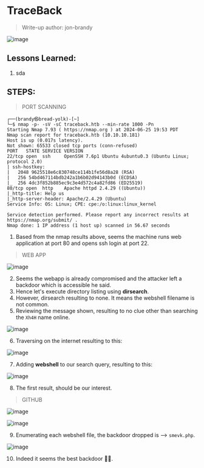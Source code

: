 # TraceBack
> Write-up author: jon-brandy


![image](https://github.com/jon-brandy/hackthebox/assets/70703371/a5389983-7994-42b7-87d6-c39c262b8597)


## Lessons Learned:
1. sda

## STEPS:
> PORT SCANNING

```
┌──(brandy㉿bread-yolk)-[~]
└─$ nmap -p- -sV -sC traceback.htb --min-rate 1000 -Pn
Starting Nmap 7.93 ( https://nmap.org ) at 2024-06-25 19:53 PDT
Nmap scan report for traceback.htb (10.10.10.181)
Host is up (0.017s latency).
Not shown: 65533 closed tcp ports (conn-refused)
PORT   STATE SERVICE VERSION
22/tcp open  ssh     OpenSSH 7.6p1 Ubuntu 4ubuntu0.3 (Ubuntu Linux; protocol 2.0)
| ssh-hostkey: 
|   2048 9625518e6c830748ce114b1fe56d8a28 (RSA)
|   256 54bd467114bdb242a1b6b02d94143b0d (ECDSA)
|_  256 4dc3f852b885ec9c3e4d572c4a82fd86 (ED25519)
80/tcp open  http    Apache httpd 2.4.29 ((Ubuntu))
|_http-title: Help us
|_http-server-header: Apache/2.4.29 (Ubuntu)
Service Info: OS: Linux; CPE: cpe:/o:linux:linux_kernel

Service detection performed. Please report any incorrect results at https://nmap.org/submit/ .
Nmap done: 1 IP address (1 host up) scanned in 56.67 seconds
```

1. Based from the nmap results above, seems the machine runs web application at port 80 and opens ssh login at port 22.

> WEB APP

![image](https://github.com/jon-brandy/hackthebox/assets/70703371/0ed872db-def1-40fd-b05b-f01b2f8d6548)


2. Seems the webapp is already compromised and the attacker left a backdoor which is accessible he said.
3. Hence let's execute directory listing using **dirsearch**.
4. However, dirsearch resulting to none. It means the webshell filename is not common.
5. Reviewing the message shown, resulting to no clue other than searching the `Xh4H` name online.

![image](https://github.com/jon-brandy/hackthebox/assets/70703371/f7d67e1f-c1d5-4919-b0f7-3617db19484b)



6. Traversing on the internet resulting to this:

![image](https://github.com/jon-brandy/hackthebox/assets/70703371/f5d980a2-9a97-4b54-a70e-a82e3600451a)


7. Adding **webshell** to our search query, resulting to this:

![image](https://github.com/jon-brandy/hackthebox/assets/70703371/75d799d5-5024-41b6-bf40-3d71becb4ddc)


8. The first result, should be our interest.

> GITHUB

![image](https://github.com/jon-brandy/hackthebox/assets/70703371/1384da27-8377-4203-b854-bb513772c9e8)

![image](https://github.com/jon-brandy/hackthebox/assets/70703371/e6c49331-c7e6-4672-9fe2-3b2ca7ab052a)


9. Enumerating each webshell file, the backdoor dropped is --> `smevk.php`.

![image](https://github.com/jon-brandy/hackthebox/assets/70703371/363c04a5-96e9-4972-b799-ee967df3f46e)


10. Indeed it seems the best backdoor 🤲🏻.
